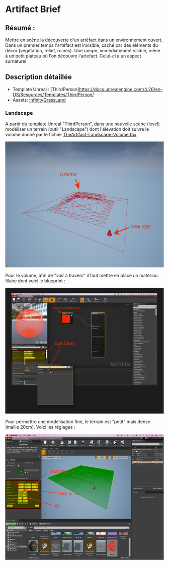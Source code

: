 # Artifact Brief

## Résumé : 

Mettre en scène la découverte d'un artéfact dans un environnement ouvert. Dans un 
premier temps l'artéfact est invisible, caché par des éléments du décor (végétation,
relief, ruines). Une rampe, immédiatement visible, mène à un petit plateau où l'on
découvre l'artefact. Celui-ci a un aspect surnaturel.

## Description détaillée

- Template Unreal : [ThirdPerson]https://docs.unrealengine.com/4.26/en-US/Resources/Templates/ThirdPerson/
- Assets: [InfinityGrassLand](https://www.unrealengine.com/marketplace/en-US/product/infinity-blade-plain-lands)

### Landscape

A partir du template Unreal "ThirdPerson", dans une nouvelle scène (level) 
modéliser un terrain (outil "Landscape") dont l'élevation doit suivre le volume 
donné par le fichier [TheArtifact-Landscape-Volume.fbx](assets/TheArtifact-Landscape-Volume.fbx).

<img height=400 src=assets/TheArtifact-Landscape-Volume.jpg><br>

Pour le volume, afin de "voir à travers" il faut mettre en place un matériau filaire
dont voici le blueprint :  

<img height=400 src=assets/WireframeMaterial.jpg><br>

Pour permettre une modélisation fine, le terrain est "petit" mais dense (maille 20cm).
Voici les réglages : 

<img height=400 src=assets/TheArtifact-Landscape-Settings.jpg><br>

